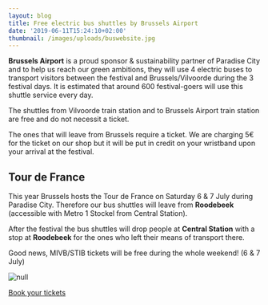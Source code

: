 ```yaml
---
layout: blog
title: Free electric bus shuttles by Brussels Airport
date: '2019-06-11T15:24:10+02:00'
thumbnail: /images/uploads/buswebsite.jpg
---
```

**Brussels Airport** is a proud sponsor & sustainability partner of Paradise City and to help us reach our green ambitions, they will use 4 electric buses to transport visitors between the festival and Brussels/Vilvoorde during the 3 festival days. It is estimated that around 600 festival-goers will use this shuttle service every day.

The shuttles from Vilvoorde train station and to Brussels Airport train station are free and do not necessit a ticket. 

The ones that will leave from Brussels require a ticket. We are charging 5€ for the ticket on our shop but it will be put in credit on your wristband upon your arrival at the festival.

## **Tour de France**

This year Brussels hosts the Tour de France on Saturday 6 & 7 July during Paradise City. Therefore our bus shuttles will leave from **Roodebeek** (accessible with Metro 1 Stockel from Central Station). 

After the festival the bus shuttles will drop people at **Central Station** with a stop at **Roodebeek** for the ones who left their means of transport there.

Good news, MIVB/STIB tickets will be free during the whole weekend! (6 & 7 July)

![null](/images/uploads/tableau-–-333.png)

<a class="w-button btcta rev" href="https://shop.paylogic.com/124808/17501/bus" target="_blank" style="position:relative"> Book your tickets </a>
